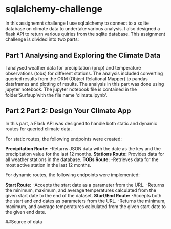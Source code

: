 # sqlalchemy-challenge
In this assignemnt challenge I use sql alchemy to connect to a sqlite database on climate data to undertake various analysis. I also designed a flask API to return various quiries from the sqlite database. This assignment challenge is divided into two parts:

## Part 1 Analysing and Exploring the Climate Data
I analysed weather data for precipitation (prcp) and temperature observations (tobs) for different stations. The analysis included converting queried results from the ORM (Object Relational Mapper) to pandas dataframes and plotting of results. The analysis in this part was done using jupyter notebook. The jupyter notebook file is contained in the folder'Surfsup'with the file name 'climate.ipynb'. 

## Part 2 Part 2: Design Your Climate App
In this part, a Flask API was designed to handle both static and dynamic routes for queried climate data.

For static routes, the following endpoints were created:

**Precipitation Route:**
-Returns JSON data with the date as the key and the precipitation value for the last 12 months.
**Stations Route:**
Provides data for all weather stations in the database.
**TOBs Route:**
-Retrieves data for the most active station in the last 12 months.

For dynamic routes, the following endpoints were implemented:

**Start Route:**
-Accepts the start date as a parameter from the URL.
-Returns the minimum, maximum, and average temperatures calculated from the given start date to the end of the dataset.
**Start/End Route:**
-Accepts both the start and end dates as parameters from the URL.
-Returns the minimum, maximum, and average temperatures calculated from the given start date to the given end date.

##Source of data
